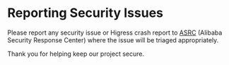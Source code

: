 # Reporting Security Issues

Please report any security issue or Higress crash report to [ASRC](https://security.alibaba.com/) (Alibaba Security Response Center) where the issue will be triaged appropriately.

Thank you for helping keep our project secure.
